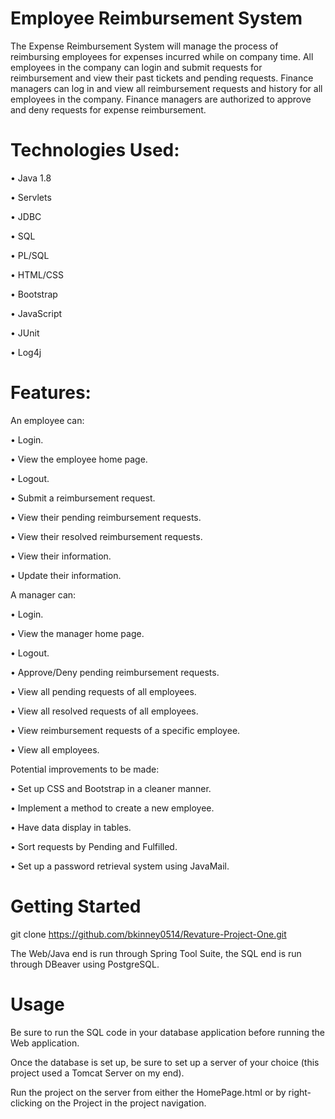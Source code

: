 # Employee Reimbursement System

The Expense Reimbursement System will manage the process of reimbursing employees for expenses incurred while on company time. All employees in the company can login and submit requests for reimbursement and view their past tickets and pending requests. Finance managers can log in and view all reimbursement requests and history for all employees in the company. Finance managers are authorized to approve and deny requests for expense reimbursement.

# Technologies Used:

•	Java 1.8

•	Servlets

•	JDBC

•	SQL

•	PL/SQL

•	HTML/CSS

•	Bootstrap

•	JavaScript

•	JUnit

•	Log4j

# Features:

An employee can:

•	Login.

•	View the employee home page.

•	Logout.

•	Submit a reimbursement request.

•	View their pending reimbursement requests.

•	View their resolved reimbursement requests.

•	View their information.

•	Update their information.

A manager can: 

•	Login.

•	View the manager home page.

•	Logout.

•	Approve/Deny pending reimbursement requests.

•	View all pending requests of all employees.

•	View all resolved requests of all employees.

•	View reimbursement requests of a specific employee.

•	View all employees.

Potential improvements to be made:

•	Set up CSS and Bootstrap in a cleaner manner.

•	Implement a method to create a new employee.

•	Have data display in tables.

•	Sort requests by Pending and Fulfilled.

•	Set up a password retrieval system using JavaMail.

# Getting Started

git clone https://github.com/bkinney0514/Revature-Project-One.git

The Web/Java end is run through Spring Tool Suite, the SQL end is run through DBeaver using PostgreSQL.

# Usage

Be sure to run the SQL code in your database application before running the Web application.

Once the database is set up, be sure to set up a server of your choice (this project used a Tomcat Server on my end).

Run the project on the server from either the HomePage.html or by right-clicking on the Project in the project navigation.
